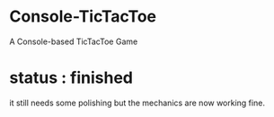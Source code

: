 # Console-TicTacToe
A Console-based TicTacToe Game

# status : finished
it still needs some polishing but the mechanics are now working fine.
